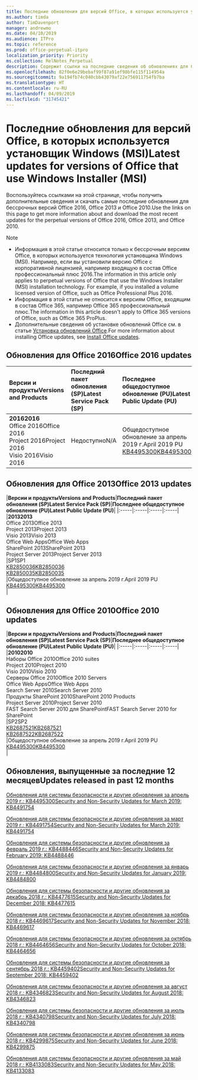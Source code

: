 ```yaml
---
title: Последние обновления для версий Office, в которых используется установщик Windows (MSI)
ms.author: timda
author: TimDavenport
manager: andrewmo
ms.date: 04/10/2019
ms.audience: ITPro
ms.topic: reference
ms.prod: office-perpetual-itpro
localization_priority: Priority
ms.collection: RelNotes_Perpetual
description: Содержит ссылки на последние сведения об обновлениях для бессрочных версий Office 2016, Office 2013 и Office 2010 для ИТ-специалистов
ms.openlocfilehash: 82f0e6e29bebaf99f87a91ef98bfe115f114954a
ms.sourcegitcommit: 9a194fb74c040cbb43079af22e756911754fb7ba
ms.translationtype: HT
ms.contentlocale: ru-RU
ms.lasthandoff: 04/09/2019
ms.locfileid: "31745421"
---
```

# <a name="latest-updates-for-versions-of-office-that-use-windows-installer-msi"></a><span data-ttu-id="dc1c3-103">Последние обновления для версий Office, в которых используется установщик Windows (MSI)</span><span class="sxs-lookup"><span data-stu-id="dc1c3-103">Latest updates for versions of Office that use Windows Installer (MSI)</span></span>

<span data-ttu-id="dc1c3-104">Воспользуйтесь ссылками на этой странице, чтобы получить дополнительные сведения и скачать самые последние обновления для бессрочных версий Office 2016, Office 2013 и Office 2010.</span><span class="sxs-lookup"><span data-stu-id="dc1c3-104">Use the links on this page to get more information about and download the most recent updates for the perpetual versions of Office 2016, Office 2013, and Office 2010.</span></span>
  
 
> [!NOTE]
> - <span data-ttu-id="dc1c3-p101">Информация в этой статье относится только к бессрочным версиям Office, в которых используется технология установщика Windows (MSI). Например, если вы установили версию Office с корпоративной лицензией, например входящую в состав Office профессиональный плюс 2016.</span><span class="sxs-lookup"><span data-stu-id="dc1c3-p101">The information in this article only applies to perpetual versions of Office that use the Windows Installer (MSI) installation technology. For example, if you installed a volume licensed version of Office, such as Office Professional Plus 2016.</span></span>
> - <span data-ttu-id="dc1c3-107">Информация в этой статье не относится к версиям Office, входящим в состав Office 365, например Office 365 профессиональный плюс.</span><span class="sxs-lookup"><span data-stu-id="dc1c3-107">The information in this article doesn't apply to Office 365 versions of Office, such as Office 365 ProPlus.</span></span>
> - <span data-ttu-id="dc1c3-108">Дополнительные сведения об установке обновлений Office см. в статье [Установка обновлений Office](https://support.office.com/article/2ab296f3-7f03-43a2-8e50-46de917611c5).</span><span class="sxs-lookup"><span data-stu-id="dc1c3-108">For more information about installing Office updates, see [Install Office updates](https://support.office.com/article/2ab296f3-7f03-43a2-8e50-46de917611c5).</span></span> 


## <a name="office-2016-updates"></a><span data-ttu-id="dc1c3-109">Обновления для Office 2016</span><span class="sxs-lookup"><span data-stu-id="dc1c3-109">Office 2016 updates</span></span>

|**<span data-ttu-id="dc1c3-110">Версии и продукты</span><span class="sxs-lookup"><span data-stu-id="dc1c3-110">Versions and Products</span></span>**|**<span data-ttu-id="dc1c3-111">Последний пакет обновления (SP)</span><span class="sxs-lookup"><span data-stu-id="dc1c3-111">Latest Service Pack (SP)</span></span>**|**<span data-ttu-id="dc1c3-112">Последнее общедоступное обновление (PU)</span><span class="sxs-lookup"><span data-stu-id="dc1c3-112">Latest Public Update (PU)</span></span>**|
|:-----|:-----|:-----|
|**<span data-ttu-id="dc1c3-113">2016</span><span class="sxs-lookup"><span data-stu-id="dc1c3-113">2016</span></span>** <br/> <span data-ttu-id="dc1c3-114">Office 2016</span><span class="sxs-lookup"><span data-stu-id="dc1c3-114">Office 2016</span></span>  <br/> <span data-ttu-id="dc1c3-115">Project 2016</span><span class="sxs-lookup"><span data-stu-id="dc1c3-115">Project 2016</span></span>  <br/> <span data-ttu-id="dc1c3-116">Visio 2016</span><span class="sxs-lookup"><span data-stu-id="dc1c3-116">Visio 2016</span></span>  <br/> |<span data-ttu-id="dc1c3-117">Недоступно</span><span class="sxs-lookup"><span data-stu-id="dc1c3-117">N/A</span></span>  <br/> |<span data-ttu-id="dc1c3-118">Общедоступное обновление за апрель 2019 г.</span><span class="sxs-lookup"><span data-stu-id="dc1c3-118">April 2019 PU</span></span>  <br/> [<span data-ttu-id="dc1c3-119">KB4495300</span><span class="sxs-lookup"><span data-stu-id="dc1c3-119">KB4495300</span></span>](https://support.microsoft.com/help/4495300) <br/> |
   
## <a name="office-2013-updates"></a><span data-ttu-id="dc1c3-120">Обновления для Office 2013</span><span class="sxs-lookup"><span data-stu-id="dc1c3-120">Office 2013 updates</span></span>

|**<span data-ttu-id="dc1c3-121">Версии и продукты</span><span class="sxs-lookup"><span data-stu-id="dc1c3-121">Versions and Products</span></span>**|**<span data-ttu-id="dc1c3-122">Последний пакет обновления (SP)</span><span class="sxs-lookup"><span data-stu-id="dc1c3-122">Latest Service Pack (SP)</span></span>**|**<span data-ttu-id="dc1c3-123">Последнее общедоступное обновление (PU)</span><span class="sxs-lookup"><span data-stu-id="dc1c3-123">Latest Public Update (PU)</span></span>**|
|:-----|:-----|:-----|:-----|
|**<span data-ttu-id="dc1c3-124">2013</span><span class="sxs-lookup"><span data-stu-id="dc1c3-124">2013</span></span>** <br/> <span data-ttu-id="dc1c3-125">Office 2013</span><span class="sxs-lookup"><span data-stu-id="dc1c3-125">Office 2013</span></span>  <br/> <span data-ttu-id="dc1c3-126">Project 2013</span><span class="sxs-lookup"><span data-stu-id="dc1c3-126">Project 2013</span></span>  <br/> <span data-ttu-id="dc1c3-127">Visio 2013</span><span class="sxs-lookup"><span data-stu-id="dc1c3-127">Visio 2013</span></span>  <br/> <span data-ttu-id="dc1c3-128">Office Web Apps</span><span class="sxs-lookup"><span data-stu-id="dc1c3-128">Office Web Apps</span></span>  <br/> <span data-ttu-id="dc1c3-129">SharePoint 2013</span><span class="sxs-lookup"><span data-stu-id="dc1c3-129">SharePoint 2013</span></span>  <br/> <span data-ttu-id="dc1c3-130">Project Server 2013</span><span class="sxs-lookup"><span data-stu-id="dc1c3-130">Project Server 2013</span></span>  <br/> |<span data-ttu-id="dc1c3-131">SP1</span><span class="sxs-lookup"><span data-stu-id="dc1c3-131">SP1</span></span> <br/> [<span data-ttu-id="dc1c3-132">KB2850036</span><span class="sxs-lookup"><span data-stu-id="dc1c3-132">KB2850036</span></span>](https://support.microsoft.com/kb/2850036) <br/>[<span data-ttu-id="dc1c3-133">KB2850035</span><span class="sxs-lookup"><span data-stu-id="dc1c3-133">KB2850035</span></span>](https://support.microsoft.com/kb/2850035) <br/> |<span data-ttu-id="dc1c3-134">Общедоступное обновление за апрель 2019 г.</span><span class="sxs-lookup"><span data-stu-id="dc1c3-134">April 2019 PU</span></span>  <br/> [<span data-ttu-id="dc1c3-135">KB4495300</span><span class="sxs-lookup"><span data-stu-id="dc1c3-135">KB4495300</span></span>](https://support.microsoft.com/help/4495300) <br/> |
   
## <a name="office-2010-updates"></a><span data-ttu-id="dc1c3-136">Обновления для Office 2010</span><span class="sxs-lookup"><span data-stu-id="dc1c3-136">Office 2010 updates</span></span>

|**<span data-ttu-id="dc1c3-137">Версии и продукты</span><span class="sxs-lookup"><span data-stu-id="dc1c3-137">Versions and Products</span></span>**|**<span data-ttu-id="dc1c3-138">Последний пакет обновления (SP)</span><span class="sxs-lookup"><span data-stu-id="dc1c3-138">Latest Service Pack (SP)</span></span>**|**<span data-ttu-id="dc1c3-139">Последнее общедоступное обновление (PU)</span><span class="sxs-lookup"><span data-stu-id="dc1c3-139">Latest Public Update (PU)</span></span>**|
|:-----|:-----|:-----|:-----|
|**<span data-ttu-id="dc1c3-140">2010</span><span class="sxs-lookup"><span data-stu-id="dc1c3-140">2010</span></span>** <br/> <span data-ttu-id="dc1c3-141">Наборы Office 2010</span><span class="sxs-lookup"><span data-stu-id="dc1c3-141">Office 2010 suites</span></span>  <br/> <span data-ttu-id="dc1c3-142">Project 2010</span><span class="sxs-lookup"><span data-stu-id="dc1c3-142">Project 2010</span></span>  <br/> <span data-ttu-id="dc1c3-143">Visio 2010</span><span class="sxs-lookup"><span data-stu-id="dc1c3-143">Visio 2010</span></span>  <br/> <span data-ttu-id="dc1c3-144">Серверы Office 2010</span><span class="sxs-lookup"><span data-stu-id="dc1c3-144">Office 2010 Servers</span></span>  <br/> <span data-ttu-id="dc1c3-145">Office Web Apps</span><span class="sxs-lookup"><span data-stu-id="dc1c3-145">Office Web Apps</span></span>  <br/> <span data-ttu-id="dc1c3-146">Search Server 2010</span><span class="sxs-lookup"><span data-stu-id="dc1c3-146">Search Server 2010</span></span>  <br/> <span data-ttu-id="dc1c3-147">Продукты SharePoint 2010</span><span class="sxs-lookup"><span data-stu-id="dc1c3-147">SharePoint 2010 Products</span></span>  <br/> <span data-ttu-id="dc1c3-148">Project Server 2010</span><span class="sxs-lookup"><span data-stu-id="dc1c3-148">Project Server 2010</span></span>  <br/> <span data-ttu-id="dc1c3-149">FAST Search Server 2010 для SharePoint</span><span class="sxs-lookup"><span data-stu-id="dc1c3-149">FAST Search Server 2010 for SharePoint</span></span>  <br/> |<span data-ttu-id="dc1c3-150">SP2</span><span class="sxs-lookup"><span data-stu-id="dc1c3-150">SP2</span></span> <br/>[<span data-ttu-id="dc1c3-151">KB2687521</span><span class="sxs-lookup"><span data-stu-id="dc1c3-151">KB2687521</span></span>](https://support.microsoft.com/kb/2687521) <br/> [<span data-ttu-id="dc1c3-152">KB2687522</span><span class="sxs-lookup"><span data-stu-id="dc1c3-152">KB2687522</span></span>](https://support.microsoft.com/kb/2687522) <br/> |<span data-ttu-id="dc1c3-153">Общедоступное обновление за апрель 2019 г.</span><span class="sxs-lookup"><span data-stu-id="dc1c3-153">April 2019 PU</span></span> <br/>[<span data-ttu-id="dc1c3-154">KB4495300</span><span class="sxs-lookup"><span data-stu-id="dc1c3-154">KB4495300</span></span>](https://support.microsoft.com/help/4495300) <br/>|
   

   
## <a name="updates-released-in-past-12-months"></a><span data-ttu-id="dc1c3-155">Обновления, выпущенные за последние 12 месяцев</span><span class="sxs-lookup"><span data-stu-id="dc1c3-155">Updates released in past 12 months</span></span>

[<span data-ttu-id="dc1c3-156">Обновления для системы безопасности и другие обновления за апрель 2019 г.: KB4495300</span><span class="sxs-lookup"><span data-stu-id="dc1c3-156">Security and Non-Security Updates for March 2019: KB4491754</span></span>](https://support.microsoft.com/en-us/help/4495300)

[<span data-ttu-id="dc1c3-157">Обновления для системы безопасности и другие обновления за март 2019 г.: KB4491754</span><span class="sxs-lookup"><span data-stu-id="dc1c3-157">Security and Non-Security Updates for March 2019: KB4491754</span></span>](https://support.microsoft.com/en-us/help/4491754) 

[<span data-ttu-id="dc1c3-158">Обновления для системы безопасности и другие обновления за февраль 2019 г.: KB4488446</span><span class="sxs-lookup"><span data-stu-id="dc1c3-158">Security and Non-Security Updates for February 2019: KB4488446</span></span>](https://support.microsoft.com/help/4488446)

[<span data-ttu-id="dc1c3-159">Обновления для системы безопасности и другие обновления за январь 2019 г.: KB4484800</span><span class="sxs-lookup"><span data-stu-id="dc1c3-159">Security and Non-Security Updates for January 2019: KB4484800</span></span>](https://support.microsoft.com/help/4484800)

[<span data-ttu-id="dc1c3-160">Обновления для системы безопасности и другие обновления за декабрь 2018 г.: KB4477615</span><span class="sxs-lookup"><span data-stu-id="dc1c3-160">Security and Non-Security Updates for December 2018: KB4477615</span></span>](https://support.microsoft.com/help/4477615)

[<span data-ttu-id="dc1c3-161">Обновления для системы безопасности и другие обновления за ноябрь 2018 г.: KB4469617</span><span class="sxs-lookup"><span data-stu-id="dc1c3-161">Security and Non-Security Updates for November 2018: KB4469617</span></span>](https://support.microsoft.com/help/4469617)

[<span data-ttu-id="dc1c3-162">Обновления для системы безопасности и другие обновления за октябрь 2018 г.: KB4464656</span><span class="sxs-lookup"><span data-stu-id="dc1c3-162">Security and Non-Security Updates for October 2018: KB4464656</span></span>](https://support.microsoft.com/help/4464656)

[<span data-ttu-id="dc1c3-163">Обновления для системы безопасности и другие обновления за сентябрь 2018 г.: KB4459402</span><span class="sxs-lookup"><span data-stu-id="dc1c3-163">Security and Non-Security Updates for September 2018: KB4459402</span></span>](https://support.microsoft.com/help/4459402) 

[<span data-ttu-id="dc1c3-164">Обновления для системы безопасности и другие обновления за август 2018 г.: KB4346823</span><span class="sxs-lookup"><span data-stu-id="dc1c3-164">Security and Non-Security Updates for August 2018: KB4346823</span></span>](https://support.microsoft.com/help/4346823)   

[<span data-ttu-id="dc1c3-165">Обновления для системы безопасности и другие обновления за июль 2018 г.: KB4340798</span><span class="sxs-lookup"><span data-stu-id="dc1c3-165">Security and Non-Security Updates for July 2018: KB4340798</span></span>](https://support.microsoft.com/help/4340798)   

[<span data-ttu-id="dc1c3-166">Обновления для системы безопасности и другие обновления за июнь 2018 г.: KB4299875</span><span class="sxs-lookup"><span data-stu-id="dc1c3-166">Security and Non-Security Updates for June 2018: KB4299875</span></span>](https://support.microsoft.com/help/4299875)  

[<span data-ttu-id="dc1c3-167">Обновления для системы безопасности и другие обновления за май 2018 г.: KB4133083</span><span class="sxs-lookup"><span data-stu-id="dc1c3-167">Security and Non-Security Updates for May 2018: KB4133083</span></span> ](https://support.microsoft.com/en-us/help/4133083)
  
 
  
 
  

  
   
  
